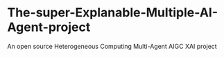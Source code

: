 # The-super-Explanable-Multiple-AI-Agent-project
An open source Heterogeneous Computing Multi-Agent AIGC XAI project
